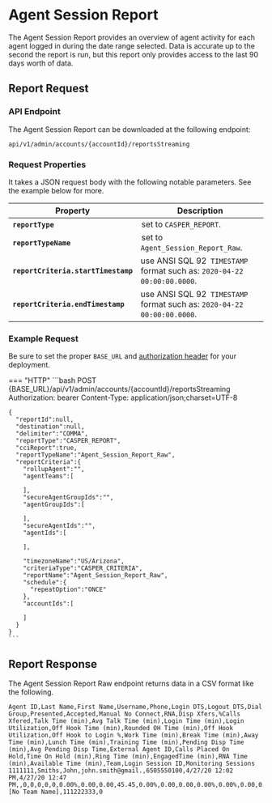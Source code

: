 # Agent Session Report

The Agent Session Report provides an overview of agent activity for each agent logged in during the date range selected. Data is accurate up to the second the report is run, but this report only provides access to the last 90 days worth of data.

## Report Request

### API Endpoint

The Agent Session Report can be downloaded at the following endpoint:

`api/v1/admin/accounts/{accountId}/reportsStreaming`

### Request Properties

It takes a JSON request body with the following notable parameters. See the example below for more.

| Property | Description |
|-|-|
| **`reportType`** | set to `CASPER_REPORT`. |
| **`reportTypeName`** | set to `Agent_Session_Report_Raw`. |
| **`reportCriteria.startTimestamp`** | use ANSI SQL 92` TIMESTAMP` format such as: `2020-04-22 00:00:00.0000`. |
| **`reportCriteria.endTimestamp`** | use ANSI SQL 92` TIMESTAMP` format such as: `2020-04-22 00:00:00.0000`. |

### Example Request

Be sure to set the proper `BASE_URL` and [authorization header](../../../authentication/auth-ringcentral) for your deployment.

=== "HTTP"
    ```bash
    POST {BASE_URL}/api/v1/admin/accounts/{accountId}/reportsStreaming
    Authorization: bearer <myAccessToken>
    Content-Type: application/json;charset=UTF-8

    {
      "reportId":null,
      "destination":null,
      "delimiter":"COMMA",
      "reportType":"CASPER_REPORT",
      "cciReport":true,
      "reportTypeName":"Agent_Session_Report_Raw",
      "reportCriteria":{
        "rollupAgent":"",
        "agentTeams":[

        ],
        "secureAgentGroupIds":"",
        "agentGroupIds":[

        ],
        "secureAgentIds":"",
        "agentIds":[

        ],

        "timezoneName":"US/Arizona",
        "criteriaType":"CASPER_CRITERIA",
        "reportName":"Agent_Session_Report_Raw",
        "schedule":{
          "repeatOption":"ONCE"
        },
        "accountIds":[

        ]
      }
    }
    ```

## Report Response

The Agent Session Report Raw endpoint returns data in a CSV format like the following.

```csv
Agent ID,Last Name,First Name,Username,Phone,Login DTS,Logout DTS,Dial Group,Presented,Accepted,Manual No Connect,RNA,Disp Xfers,%Calls Xfered,Talk Time (min),Avg Talk Time (min),Login Time (min),Login Utilization,Off Hook Time (min),Rounded OH Time (min),Off Hook Utilization,Off Hook to Login %,Work Time (min),Break Time (min),Away Time (min),Lunch Time (min),Training Time (min),Pending Disp Time (min),Avg Pending Disp Time,External Agent ID,Calls Placed On Hold,Time On Hold (min),Ring Time (min),EngagedTime (min),RNA Time (min),Available Time (min),Team,Login Session ID,Monitoring Sessions
1111111,Smiths,John,john.smith@gmail.,6505550100,4/27/20 12:02 PM,4/27/20 12:47 PM,,0,0,0,0,0,0.00%,0.00,0.00,45.45,0.00%,0.00,0.00,0.00%,0.00%,0.00,0.00,0.00,0.00,0.00,0.00,0.00,,0,0.00,0.00,0.00,0.00,0.00,[No Team Name],111222333,0
```

